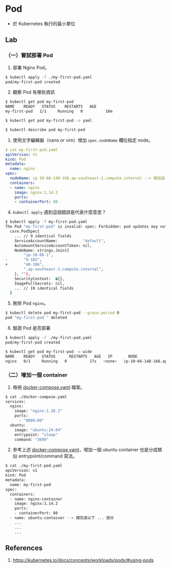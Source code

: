 # Pod

- 於 Kubernetes 執行的最小單位

## Lab

### （一）嘗試部署 Pod

1. 部署 Nginx Pod。

```bash
$ kubectl apply -f ./my-first-pod.yaml
pod/my-first-pod created
```

2. 觀察 Pod 有哪些資訊

```bash
$ kubectl get pod my-first-pod
NAME    READY   STATUS    RESTARTS   AGE
my-first-pod   1/1     Running   0          16m

$ kubectl get pod my-first-pod -o yaml

$ kubectl describe pod my-first-pod
```

1. 使用文字編輯器（nano or vim）增加 `spec.nodeName` 欄位指定 node。

```yaml
$ cat my-first-pod.yaml
apiVersion: v1
kind: Pod
metadata:
  name: nginx
spec:
  nodeName: ip-10-66-148-166.ap-southeast-1.compute.internal --> 增加這一行，請使用 kubectl get node 取得目前 cluster 有的 node 名稱。
  containers:
  - name: nginx
    image: nginx:1.14.2
    ports:
    - containerPort: 80
```

4. `kubectl apply` 遇到這個錯誤是代表什麼意思？

```bash
$ kubectl apply -f my-first-pod.yaml
The Pod "my-first-pod" is invalid: spec: Forbidden: pod updates may not change fields other than `spec.containers[*].image`,`spec.initContainers[*].image`,`spec.activeDeadlineSeconds`,`spec.tolerations` (only additions to existing tolerations),`spec.terminationGracePeriodSeconds` (allow it to be set to 1 if it was previously negative)
  core.PodSpec{
  	... // 9 identical fields
  	ServiceAccountName:           "default",
  	AutomountServiceAccountToken: nil,
  	NodeName: strings.Join({
  		"ip-10-66-1",
- 		"9-182",
+ 		"48-166",
  		".ap-southeast-1.compute.internal",
  	}, ""),
  	SecurityContext:  &{},
  	ImagePullSecrets: nil,
  	... // 19 identical fields
  }
```

5. 刪除 Pod `nginx`。

```bash
$ kubectl delete pod my-first-pod --grace-period 0
pod "my-first-pod " deleted
```

6. 驗證 Pod 是否部署

```bash
$ kubectl apply -f ./my-first-pod.yaml
pod/my-first-pod created

$ kubectl get pod my-first-pod -o wide
NAME    READY   STATUS      RESTARTS   AGE   IP       NODE                                               NOMINATED NODE   READINESS GATES
nginx   0/1     Running   0          17s   <none>   ip-10-66-148-166.ap-southeast-1.compute.internal   <none>           <none>
```

### （二）增加一個 container

1. 檢視 [docker-compose.yaml](./docker-compose.yaml) 檔案。

```bash
$ cat ./docker-compose.yaml
services:
  nginx:
    image: "nginx:1.26.2"
    ports:
      - "8080:80"
  ubuntu:
    image: "ubuntu:24.04"
    entrypoint: "sleep"
    command: "3600"
```

2. 參考上述 [docker-compose.yaml](./docker-compose.yaml)，增加一個 ubuntu container 也是分成類似 entrypoint/command 寫法。

```bash
$ cat ./my-first-pod.yaml
apiVersion: v1
kind: Pod
metadata:
  name: my-first-pod
spec:
  containers:
  - name: nginx-container
    image: nginx:1.14.2
    ports:
    - containerPort: 80
  - name: ubuntu-container --> 請完成以下 ... 部分
    ...
    ...
    ...
```

## References

1. https://kubernetes.io/docs/concepts/workloads/pods/#using-pods
